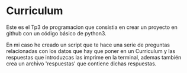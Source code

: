 # Curriculum
Este es el Tp3 de programacion que consistia en crear un proyecto en github con un código básico de python3.

En mi caso he creado un script que te hace una serie de preguntas relacionadas con los datos que hay que poner en 
un Curriculum y las respuestas que introduzcas las imprime en la terminal, ademas también crea un archivo 'respuestas' que
contiene dichas respuestas.
